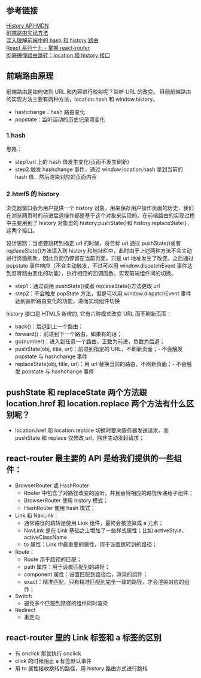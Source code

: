 ## 参考链接

[History API-MDN](https://developer.mozilla.org/zh-CN/docs/Web/API/History_API)  
[前端路由实现方法](https://www.jianshu.com/p/5231e7e125da)  
[深入理解前端中的 hash 和 history 路由](https://zhuanlan.zhihu.com/p/130995492)  
[React 系列十九 - 掌握 react-router](https://www.bilibili.com/read/cv8542053)  
[彻底搞懂路由跳转：location 和 history 接口](https://segmentfault.com/a/1190000014120456)

## 前端路由原理

前端路由是如何做到 URL 和内容进行映射呢？监听 URL 的改变。
目前前端路由的实现方法主要有两种方法，location.hash 和 window.history。

- hashchange：hash 路由变化
- popstate：监听活动的历史记录项变化

### 1.hash

思路：

- step1.url 上的 hash 值发生变化(页面不发生刷新)
- step2.触发 hashchange 事件，通过 window.location.hash 拿到当前的 hash 值，然后渲染对应的页面内容

### 2.html5 的 history

浏览器窗口会为用户提供一个 history 对象，用来保存用户操作页面的历史，我们在浏览网页时的前进后退操作都是基于这个对象来实现的。在前端路由的实现过程中主要用到了 history 对象里的 history.pushState()和 history.replaceState()，这两个接口。

设计思路：当想要跳转到指定 url 的时候，将目标 url 通过 pushState()或者 replaceState()方法填入到 history 和地址栏中，此时由于上述两种方法不会主动进行页面刷新，因此页面仍停留在当前页面，只是 url 地址发生了改变。之后通过 popstate 事件响应（不会主动触发，不过可以用 window.dispatchEvent 事件达到监听路由变化的功能），执行相应的回调函数，实现前端组件间的切换。

- step1：通过调用 pushState()或者 replaceState()方法更改 url
- step2：不会触发 popState 方法，但是可以用 window.dispatchEvent 事件达到监听路由变化的功能，进而实现组件切换

history 接口是 HTML5 新增的, 它有六种模式改变 URL 而不刷新页面：

- back()：后退到上一个路由；
- forward()：前进到下一个路由，如果有的话；
- go(number)：进入到任意一个路由，正数为前进，负数为后退；
- pushState(obj, title, url)：前进到指定的 URL，不刷新页面；- 不会触发 popstate 与 hashchange 事件
- replaceState(obj, title, url)：用 url 替换当前的路由，不刷新页面；- 不会触发 popstate 与 hashchange 事件

## pushState 和 replaceState 两个方法跟 location.href 和 location.replace 两个方法有什么区别呢？

- location.href 和 location.replace 切换时要向服务器发送请求，而 pushState 和 replace 仅修改 url，除非主动发起请求；

## react-router 最主要的 API 是给我们提供的一些组件：

- BrowserRouter 或 HashRouter
  - Router 中包含了对路径改变的监听，并且会将相应的路径传递给子组件；
  - BrowserRouter 使用 history 模式；
  - HashRouter 使用 hash 模式；
- Link 和 NavLink：
  - 通常路径的跳转是使用 Link 组件，最终会被渲染成 a 元素；
  - NavLink 是在 Link 基础之上增加了一些样式属性；比如 activeStyle、activeClassName
  - to 属性：Link 中最重要的属性，用于设置跳转到的路径；
- Route：
  - Route 用于路径的匹配；
  - path 属性：用于设置匹配到的路径；
  - component 属性：设置匹配到路径后，渲染的组件；
  - exact：精准匹配，只有精准匹配到完全一致的路径，才会渲染对应的组件；
- Switch
  - 避免多个匹配到路径的组件同时渲染
- Redirect
  - 重定向

## react-router 里的 Link 标签和 a 标签的区别

- 有 onclick 那就执行 onclick
- click 的时候阻止 a 标签默认事件
- 用 to 属性接收跳转的路径，用 history 路由方式进行跳转
